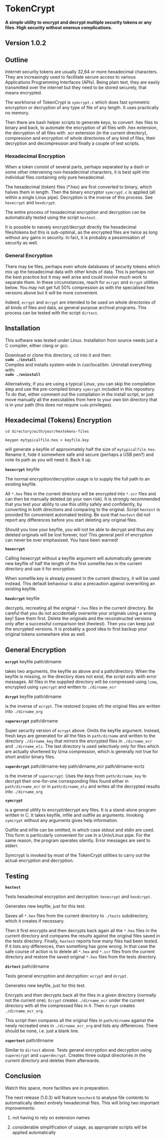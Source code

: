 # TokenCrypt

**A simple utility to encrypt and decrypt multiple security tokens or any files.
High security without onerous complications.**

## Version 1.0.2  

## Outline

Internet security tokens are usually 32,64 or more hexadecimal characters. 
They are increasingly used to facilitate secure access to various 
Applications Programming Interfaces (APIs). Being plain text,
they are easily transmitted over the internet but they need to be stored securely, that means encrypted.

The workhorse of TokenCrypt is `symcrypt.c` which does fast symmetric
encryption or decryption of any type of file of any length. It uses practically no memory.

Then there are 
bash helper scripts to generate keys, to convert .hex files to binary and back, 
to automate the encryption of all files with .hex extension, the decryption of
all files with .scr extension (in the current directory), compression and encryption of whole directories of any kind of files, their decryption and decompression and finally a couple of test scripts.

### Hexadecimal Encryption

When a token consist of several parts, perhaps separated by a dash or some other intervening non-hexadecimal characters, it is best split into individual files containing only pure hexadecimal.

The hexadecimal (token) files (*.hex) are first converted to binary, 
which halves them in length. Then the binary encryptor `symcrypt.c` is applied
(all within a single Linux pipe).
Decryption is the inverse of this process. See `hexecrypt` and `hexdcrypt`.

The entire process of hexadecimal encryption and decryption can be automatically tested using the script `hextest`.

It is possible to naively encrypt/decrypt directly the hexadecimal files/tokens
but this is sub-optimal, as the encrypted files are twice as long without any gains
in security. In fact, it is probably a pessimisation of security as well.

### General Encryption

There may be files, perhaps even whole databases of security tokens which mix up the 
hexadecimal data with other kinds of data. This is perhaps not the best practice but 
it may well arise and could involve much work to separate them.
In these circumstances, reach for `ecrypt` and `dcrypt` utilities below.
You may not get full 50% compression as with the specialised hex versions above but it will be more convenient.

Indeed, `ecrypt` and `dcrypt` are intended to be used on whole directories of all kinds of files and data, as general purpose archival programs. This process can be tested with the script ``dirtest``.

## Installation

This software was tested under Linux. 
Installation from source needs just a C compiler, either clang or gcc.

Download or clone this directory, cd into it and then:  
**`sudo ./install`**  
Compiles and installs system-wide in /usr/local/bin. Uninstall everything with:  
**`sudo ./uninstall`**

Alternatively, if you are using a typical Linux, you can skip the compilation step
and use the pre-compiled binary `symcrypt` included in this repository. To do that, 
either comment out the compilation in the install script, or just move manually 
all the executables from here to your own bin directory that is in your path 
(this does not require `sudo` privileges).

## Hexadecimal (Tokens) Encryption

`cd directory/with/your/hextokens-files`

`keygen mytypicalfile.hex > keyfile.key`

will generate a keyfile of approximately half the size of `mytypicalfile.hex`. Rename it, hide it somewhere safe and secure (perhaps a USB pen?) and note its path as you will need it. Back it up.
  
**`hexecrypt`** keyfile
  
The normal encryption/decryption usage is to supply the full path to an existing keyfile.
 
All `*.hex` files in the current directory will be encrypted into `*.scr` files and
can then be manually deleted (at your own risk). It is strongly recommended
that you test your ability to use this utility safely and confidently, by
converting in both directions and comparing to the original.
Script `hextest` is provided for convenient automated testing.
Be sure that `hextest` did not report any differences before you start deleting any original files.

Should you lose your keyfile, you will not be able to decrypt and thus any
deleted originals will be lost forever, too! This general peril of encryption can never
be over emphasised. You have been warned!

**`hexecrypt`**

Calling hexecrypt without a keyfile argument will automatically generate 
new keyfile of half the length of the first somefile.hex in the current directory and use it
for encryption.

When somefile.key is already present in the current directory, it will be used instead.
This default behaviour is also a precaution against overwriting an existing keyfile.

**`hexdcrypt`** keyfile

decrypts, recreating all the original `*.hex` files in the current directory. 
Be careful that you do not accidentally overwrite your originals using a wrong key!
Save them first. Delete the originals and the reconstructed versions 
only after a successful comparison test (hextest). Then you can keep just the encrypted versions. It is probably a good idea to first backup your original tokens somewhere else as well.

## General Encryption

**`ecrypt`** keyfile path/dirname

takes two arguments, the keyfile as above and a path/directory. 
When the keyfile is missing, or the directory does not exist, the script exits with error messages.
All files in the supplied directory will be compressed using `lzma`,
encrypted  using `symcrypt` and written to `./dirname_ecr`

**`dcrypt`** keyfile path/dirname

is the inverse of `ecrypt`. The restored (copies of) the original files are
written into `./dirname_org`

**`superecrypt`** path/dirname

Super security version of `ecrypt` above. Omits the keyfile argument. Instead, fresh keys are generated for all the files in `path/dirname` and written to the directory `./dirname_key` that mirrors the encrypted files in `./dirname_ecr` and `./dirname_elz`.
The last directory is used selectively only for files which are actually shortened by lzma compression, which is generally not true for short and/or binary files.

**`superdcrypt`** path/dirname-key path/dirname_ecr path/dirname-ecrlz

is the inverse of `superecrypt`. Uses the keys from  `path/dirname_key` to decrypt their one-for-one corresponding files found either in `path/dirname_ecr` or in `path/dirname_elz` and writes all the decrypted results into `./dirname_org`

**`symcrypt`**

is a general utility to encrypt/decrypt any files.
It is a stand-alone program written in C. It takes keyfile, infile and outfile as arguments.
Invoking `symcrypt` without any arguments gives help information.

Outfile and infile can be omitted, in which case stdout and stdin are used.
This form is particularly convenient for use in a Unix/Linux pipe.
For the same reason, the program operates silently. Error messages are sent to stderr.

Symcrypt is invoked by most of the TokenCrypt utilities to
carry out the actual encryption and decryption.

## Testing

**`hextest`**

Tests hexadecimal encryption and decryption: `hexecrypt` and `hexdcrypt`.

Generates new keyfile, just for this test.

Saves all `*.hex` files from the current directory to 
`./tests` subdirectory, which it creates if necessary.

Then it first encrypts and then decrypts back again all the `*.hex` 
files in the current directory and compares the results against the original files saved in the tests directory.
Finally, `hextest` reports how many files had been tested. 
If it lists any differences, then something has gone wrong. 
In that case the safe course of action is to delete all `*.hex` and `*.scr` files from
the current directory and restore the saved original `*.hex` files from the tests directory.

**`dirtest`** path/dirname

Tests general encryption and decryption: `ecrypt` and `dcrypt`.

Generates new keyfile, just for this test.

Encrypts and then decrypts back all the files in a given directory (normally not the current one).
`Ecrypt` creates `./dirname_ecr` under the current directory with all the compressed files in it. Then `dcrypt` creates `./dirname_ecr_org`. 

This script then compares all the original files in `path/dirname` against the newly recreated ones in 
`./dirname_ecr_org` and lists any differences. There should be none, i.e. just a blank line.

**`supertest`** path/dirname

Similar to `dirtest` above. Tests general encryption and decryption using `superecrypt` and `superdecrypt`. Creates three output directories in the current directory and deletes them afterwards.

## Conclusion

Watch this space, more facilities are in preparation.

The next release (1.0.3) will feature `hexcheck` to analyse file contents
to automatically detect entirely hexadecimal files. This will bring two important improvements:

 1. not having to rely on extension names

 2. considerable simplification of usage, as appropriate scripts will be 
 applied automatically
